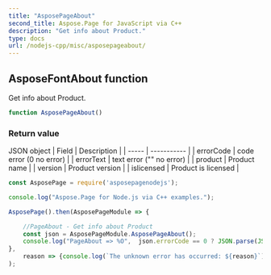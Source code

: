 ```yaml
---
title: "AsposePageAbout"
second_title: Aspose.Page for JavaScript via C++
description: "Get info about Product."
type: docs
url: /nodejs-cpp/misc/asposepageabout/
---
```


## AsposeFontAbout function

Get info about Product.

```js
function AsposePageAbout()
```

### Return value

JSON object 
| Field | Description |
| ----- | ----------- |
| errorCode | code error (0 no error) |
| errorText | text error ("" no error) |
| product | Product name |
| version | Product version |
| islicensed | Product is licensed |


```js
const AsposePage = require('asposepagenodejs');

console.log("Aspose.Page for Node.js via C++ examples.");

AsposePage().then(AsposePageModule => {

    //PageAbout - Get info about Product
    const json = AsposePageModule.AsposePageAbout();
    console.log("PageAbout => %O",  json.errorCode == 0 ? JSON.parse(JSON.stringify(json).replace('"errorCode":0,"errorText":"",','')) : json.errorText);
},
    reason => {console.log(`The unknown error has occurred: ${reason}`);}
);
```
